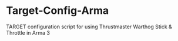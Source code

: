 # Target-Config-Arma
TARGET configuration script for using Thrustmaster Warthog Stick &amp; Throttle in Arma 3
